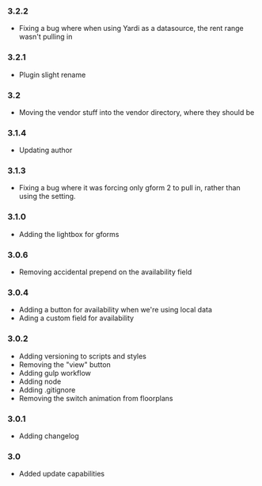 ### 3.2.2
* Fixing a bug where when using Yardi as a datasource, the rent range wasn't pulling in

### 3.2.1
* Plugin slight rename

### 3.2
* Moving the vendor stuff into the vendor directory, where they should be

### 3.1.4
* Updating author

### 3.1.3 
* Fixing a bug where it was forcing only gform 2 to pull in, rather than using the setting.

### 3.1.0
* Adding the lightbox for gforms

### 3.0.6
* Removing accidental prepend on the availability field

### 3.0.4
* Adding a button for availability when we're using local data
* Ading a custom field for availability 

### 3.0.2
* Adding versioning to scripts and styles
* Removing the "view" button
* Adding gulp workflow
* Adding node
* Adding .gitignore
* Removing the switch animation from floorplans

### 3.0.1
* Adding changelog

### 3.0
* Added update capabilities